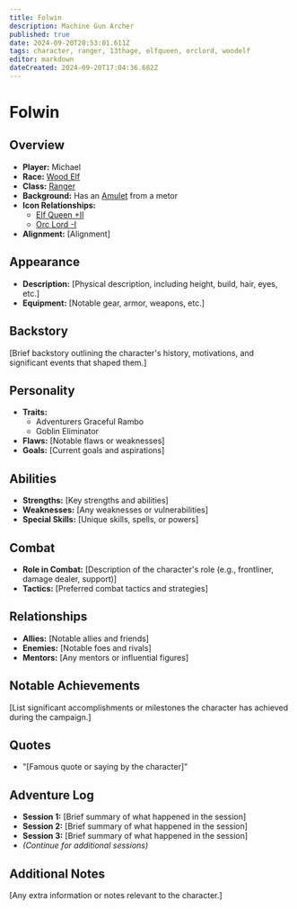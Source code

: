 ```yaml
---
title: Folwin
description: Machine Gun Archer
published: true
date: 2024-09-20T20:53:01.611Z
tags: character, ranger, 13thage, elfqueen, orclord, woodelf
editor: markdown
dateCreated: 2024-09-20T17:04:36.682Z
---
```


# Folwin

## Overview
- **Player:** Michael
- **Race:** [Wood Elf](/t/woodelf)
- **Class:** [Ranger](/t/ranger)
- **Background:** Has an [Amulet](/13thage/balthazar/amulet) from a metor
- **Icon Relationships:** 
  - [Elf Queen +II](/t/elfqueen)
  - [Orc Lord -I](/t/orclord)
- **Alignment:** [Alignment]

## Appearance
- **Description:** [Physical description, including height, build, hair, eyes, etc.]
- **Equipment:** [Notable gear, armor, weapons, etc.]

## Backstory
[Brief backstory outlining the character's history, motivations, and significant events that shaped them.]

## Personality
- **Traits:** 
  - Adventurers Graceful Rambo
  - Goblin Eliminator
- **Flaws:** [Notable flaws or weaknesses]
- **Goals:** [Current goals and aspirations]

## Abilities
- **Strengths:** [Key strengths and abilities]
- **Weaknesses:** [Any weaknesses or vulnerabilities]
- **Special Skills:** [Unique skills, spells, or powers]

## Combat
- **Role in Combat:** [Description of the character's role (e.g., frontliner, damage dealer, support)]
- **Tactics:** [Preferred combat tactics and strategies]

## Relationships
- **Allies:** [Notable allies and friends]
- **Enemies:** [Notable foes and rivals]
- **Mentors:** [Any mentors or influential figures]

## Notable Achievements
[List significant accomplishments or milestones the character has achieved during the campaign.]

## Quotes
- "[Famous quote or saying by the character]"

## Adventure Log
- **Session 1:** [Brief summary of what happened in the session]
- **Session 2:** [Brief summary of what happened in the session]
- **Session 3:** [Brief summary of what happened in the session]
- *(Continue for additional sessions)*

## Additional Notes
[Any extra information or notes relevant to the character.]
